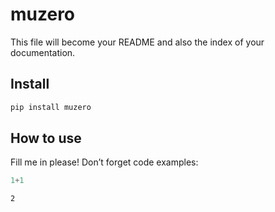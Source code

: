 muzero
================

<!-- WARNING: THIS FILE WAS AUTOGENERATED! DO NOT EDIT! -->

This file will become your README and also the index of your
documentation.

## Install

``` sh
pip install muzero
```

## How to use

Fill me in please! Don’t forget code examples:

``` python
1+1
```

    2
